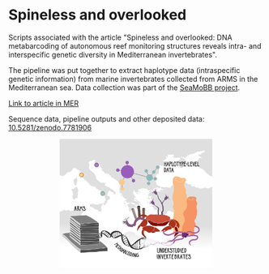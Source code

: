 # Spineless and overlooked
Scripts associated with the article "Spineless and overlooked: DNA metabarcoding of autonomous reef monitoring structures reveals intra- and interspecific genetic diversity in Mediterranean invertebrates".

The pipeline was put together to extract haplotype data (intraspecific genetic information) from marine invertebrates collected from ARMS in the Mediterranean sea. Data collection was part of the <a href="https://seamobb.osupytheas.fr/">SeaMoBB project</a>.

<a href="https://doi.org/10.1111/1755-0998.13836">Link to article in MER</a>

Sequence data, pipeline outputs and other deposited data: <a href="https://doi.org/10.5281/zenodo.7781906">10.5281/zenodo.7781906</a>


<p align="center">
  <img src="graphicalabstract.png" alt="Graphical abstract" width = 60%>
</p>
